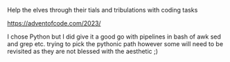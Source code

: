 Help the elves through their tials and tribulations with coding tasks

https://adventofcode.com/2023/

I chose Python but I did give it a good go with pipelines in bash of awk sed and grep etc.
trying to pick the pythonic path however some will need to be revisited as they are not blessed with the aesthetic ;)
